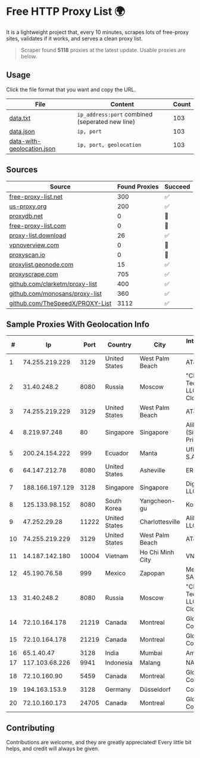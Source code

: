 
# Free HTTP Proxy List 🌍

It is a lightweight project that, every 10 minutes, scrapes lots of free-proxy sites, validates if it works, and serves a clean proxy list.


> Scraper found **5118** proxies at the latest update. Usable proxies are below.

## Usage

Click the file format that you want and copy the URL.


|File|Content|Count|
|----|-------|-----|
|[data.txt](https://raw.githubusercontent.com/themiralay/Proxy-List-World/master/data.txt)|`ip_address:port` combined (seperated new line)|103|
|[data.json](https://raw.githubusercontent.com/themiralay/Proxy-List-World/master/data.json)|`ip, port`|103|
|[data-with-geolocation.json](https://raw.githubusercontent.com/themiralay/Proxy-List-World/master/data-with-geolocation.json)|`ip, port, geolocation`|103|

## Sources

|Source|Found Proxies|Succeed|
|------|-------------|-------|
|[free-proxy-list.net](https://free-proxy-list.net)|300|✅|
|[us-proxy.org](https://www.us-proxy.org)|200|✅|
|[proxydb.net](http://proxydb.net)|0|🚫|
|[free-proxy-list.com](https://free-proxy-list.com/?page=&port=&type%5B%5D=http&type%5B%5D=https&up_time=0&search=Search)|0|🚫|
|[proxy-list.download](https://www.proxy-list.download/HTTP)|26|✅|
|[vpnoverview.com](https://vpnoverview.com/privacy/anonymous-browsing/free-proxy-servers)|0|🚫|
|[proxyscan.io](https://www.proxyscan.io)|0|🚫|
|[proxylist.geonode.com](https://proxylist.geonode.com/api/proxy-list?limit=300&page=1&sort_by=lastChecked&sort_type=desc&protocols=http,https)|15|✅|
|[proxyscrape.com](https://api.proxyscrape.com/v2/?request=displayproxies&protocol=http&timeout=10000&country=all&ssl=all&anonymity=all)|705|✅|
|[github.com/clarketm/proxy-list](https://raw.githubusercontent.com/clarketm/proxy-list/master/proxy-list-raw.txt)|400|✅|
|[github.com/monosans/proxy-list](https://raw.githubusercontent.com/monosans/proxy-list/main/proxies/http.txt)|360|✅|
|[github.com/TheSpeedX/PROXY-List](https://raw.githubusercontent.com/TheSpeedX/PROXY-List/master/http.txt)|3112|✅|


## Sample Proxies With Geolocation Info

|#|Ip|Port|Country|City|Internet Service Provider|
|-|--|----|-------|----|-------------------------|
|1|74.255.219.229|3129|United States|West Palm Beach|AT&T Corp.|
|2|31.40.248.2|8080|Russia|Moscow|"Cloud Technologies" LLC trading as Cloud.ru|
|3|74.255.219.229|3129|United States|West Palm Beach|AT&T Corp.|
|4|8.219.97.248|80|Singapore|Singapore|Alibaba Cloud (Singapore) Private Limited|
|5|200.24.154.222|999|Ecuador|Manta|Ufinet Panama S.A.|
|6|64.147.212.78|8080|United States|Asheville|ERC Broadband|
|7|188.166.197.129|3128|Singapore|Singapore|DigitalOcean, LLC|
|8|125.133.98.152|8080|South Korea|Yangcheon-gu|Korea Telecom|
|9|47.252.29.28|11222|United States|Charlottesville|Alibaba.com LLC|
|10|74.255.219.229|3129|United States|West Palm Beach|AT&T Corp.|
|11|14.187.142.180|10004|Vietnam|Ho Chi Minh City|VNPT|
|12|45.190.76.58|999|Mexico|Zapopan|Meta Networks SA De CV|
|13|31.40.248.2|8080|Russia|Moscow|"Cloud Technologies" LLC trading as Cloud.ru|
|14|72.10.164.178|21219|Canada|Montreal|GloboTech Communications|
|15|72.10.164.178|21219|Canada|Montreal|GloboTech Communications|
|16|65.1.40.47|3128|India|Mumbai|Amazon.com|
|17|117.103.68.226|9941|Indonesia|Malang|NARATEL|
|18|72.10.160.90|5459|Canada|Montreal|GloboTech Communications|
|19|194.163.153.9|3128|Germany|Düsseldorf|Contabo GmbH|
|20|72.10.160.173|24705|Canada|Montreal|GloboTech Communications|



## Contributing

Contributions are welcome, and they are greatly appreciated! Every
little bit helps, and credit will always be given.

